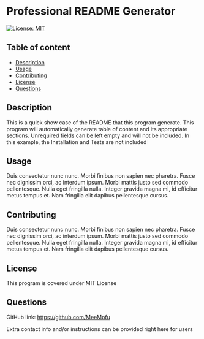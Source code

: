 # Professional README Generator
[![License: MIT](https://img.shields.io/badge/License-MIT-yellow.svg)](https://opensource.org/licenses/MIT)

## Table of content

* [Description](#description)
* [Usage](#usage)
* [Contributing](#contributing)
* [License](#license)
* [Questions](#questions)


## Description

This is a quick show case of the README that this program generate. This program will automatically generate table of content and its appropriate sections. Unrequired fields can be left empty and will not be included. In this example, the Installation and Tests are not included

## Usage

Duis consectetur nunc nunc. Morbi finibus non sapien nec pharetra. Fusce nec dignissim orci, ac interdum ipsum. Morbi mattis justo sed commodo pellentesque. Nulla eget fringilla nulla. Integer gravida magna mi, id efficitur metus tempus et. Nam fringilla elit dapibus pellentesque cursus.

## Contributing

Duis consectetur nunc nunc. Morbi finibus non sapien nec pharetra. Fusce nec dignissim orci, ac interdum ipsum. Morbi mattis justo sed commodo pellentesque. Nulla eget fringilla nulla. Integer gravida magna mi, id efficitur metus tempus et. Nam fringilla elit dapibus pellentesque cursus.

## License

This program is covered under MIT License

## Questions

GitHub link: https://github.com/MeeMofu

Extra contact info and/or instructions can be provided right here for users